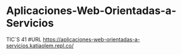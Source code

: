 # Aplicaciones-Web-Orientadas-a-Servicios
TIC´S 41
#URL
https://aplicaciones-web-orientadas-a-servicios.katiaolem.repl.co/